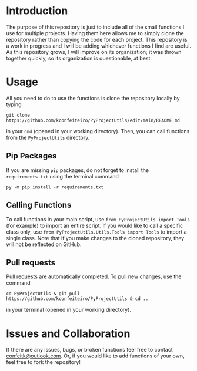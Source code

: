 # Introduction

The purpose of this repository is just to include all of the small functions I use for multiple projects. Having them here allows me to simply clone the repository rather than copying the code for each project. This repository is a work in progress and I will be adding whichever functions I find are useful. As this repository grows, I will improve on its organization; it was thrown together quickly, so its organization is questionable, at best.

# Usage

All you need to do to use the functions is clone the repository locally by typing 

```
git clone https://github.com/kconfeiteiro/PyProjectUtils/edit/main/README.md
```

 in your `cmd` (opened in your working directory). Then, you can call functions from the `PyProjectUtils` directory. 

 ## Pip Packages
 If you are missing `pip` packages, do not forget to install the `requirements.txt` using the terminal command
 ```
py -m pip install -r requirements.txt
```

## Calling Functions

To call functions in your main script, use `from PyProjectUtils import Tools` (for example) to import an entire script. If you would like to call a specific class only, use `from PyProjectUtils.Utils.Tools import Tools` to import a single class. Note that if you make changes to the cloned repository, they will not be reflected on GitHub.

## Pull requests

Pull requests are automatically completed. To pull new changes, use the command

```
cd PyProjectUtils & git pull https://github.com/kconfeiteiro/PyProjectUtils & cd ..
```

in your terminal (opened in your working directory).

# Issues and Collaboration

If there are any issues, bugs, or broken functions feel free to contact confeitk@outlook.com. Or, if you would like to add functions of your own, feel free to fork the repository!

